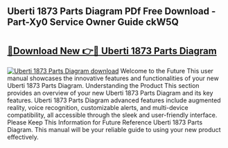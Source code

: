 ## Uberti 1873 Parts Diagram PDf Free Download - Part-Xy0 Service Owner Guide ckW5Q

# <h2><a href="http://dfpwuks.blite.top/?on=Uberti+1873+Parts+Diagram">🔗Download New 👉🔴 Uberti 1873 Parts Diagram</a></h2>

[![Uberti 1873 Parts Diagram download](https://i.imgur.com/lujVjoI.png)](http://dfpwuks.blite.top/?on=Uberti+1873+Parts+Diagram)
Welcome to the Future This user manual showcases the innovative features and functionalities of your new Uberti 1873 Parts Diagram. Understanding the Product This section provides an overview of your new Uberti 1873 Parts Diagram and its key features. Uberti 1873 Parts Diagram advanced features include augmented reality, voice recognition, customizable alerts, and multi-device compatibility, all accessible through the sleek and user-friendly interface. Please Keep This Information for Future Reference Uberti 1873 Parts Diagram. This manual will be your reliable guide to using your new product effectively.
